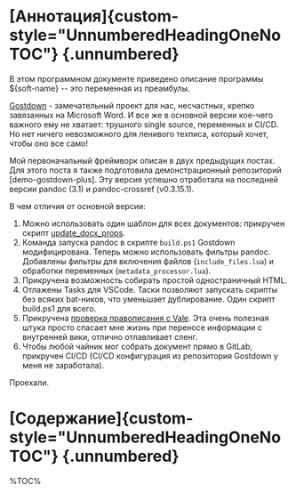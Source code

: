 # [Аннотация]{custom-style="UnnumberedHeadingOneNoTOC"} {.unnumbered}

В этом программном документе приведено описание программы ${soft-name} -- это переменная из преамбулы.

[Gostdown](https://gitlab.iaaras.ru/iaaras/gostdown) - замечательный проект для нас, несчастных, крепко завязанных на Microsoft Word. И все же в основной версии кое-чего важного ему не хватает: трушного single source, переменных и CI/CD. Но нет ничего невозможного для ленивого техписа, который хочет, чтобы оно все само!

Мой первоначальный фреймворк описан в двух предыдущих постах. Для этого поста я также подготовила демонстрационный репозиторий [demo-gostdown-plus]. Эту версия успешно отработала на последней версии pandoc (3.1) и pandoc-crossref (v0.3.15.1).

В чем отличия от основной версии:

1. Можно использовать один шаблон для всех документов: прикручен скрипт [update_docx_props](https://github.com/annjulyleon/doc-scripts/tree/main/update_docx_props).
2. Команда запуска pandoc в скрипте `build.ps1` Gostdown модифицирована. Теперь можно использовать фильтры pandoc. Добавлены фильтры для включения файлов (`include_files.lua`) и обработки переменных (`metadata_processor.lua`).
3. Прикручена возможность собирать простой одностраничный HTML.
4. Отлажены Tasks для VSCode. Таски позволяют запускать скрипты без всяких bat-ников, что уменьшает дублирование. Один скрипт build.ps1 для всего.
5. Прикручена [проверка правописания с Vale](https://annjulyleon.github.io/docops/docops-spelling/). Эта очень полезная штука просто спасает мне жизнь при переносе информации с внутренней вики, отлично отлавливает сленг.
6. Чтобы любой чайник мог собрать документ прямо в GitLab, прикручен CI/CD (CI/CD конфигурация из репозитория Gostdown у меня не заработала).

Проехали.

# [Содержание]{custom-style="UnnumberedHeadingOneNoTOC"} {.unnumbered}

%TOC%
